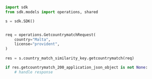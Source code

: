 <!-- Start SDK Example Usage -->
```python
import sdk
from sdk.models import operations, shared

s = sdk.SDK()


req = operations.GetcountrymatchRequest(
    country="Malta",
    license="provident",
)
    
res = s.country_match_similarity_key.getcountrymatch(req)

if res.getcountrymatch_200_application_json_object is not None:
    # handle response
```
<!-- End SDK Example Usage -->